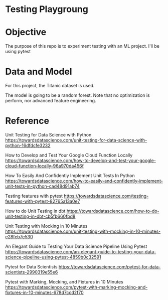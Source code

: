 # Testing Playgroung

# Objective

The purpose of this repo is to experiment testing with an ML project. 
I'll be using pytest

# Data and Model

For this project, the Titanic dataset is used.

The model is going to be a random forest. Note that no optimization is perform, nor advanced feature engineering.

# Reference

Unit Testing for Data Science with Python
https://towardsdatascience.com/unit-testing-for-data-science-with-python-16dfdcfe3232 

How to Develop and Test Your Google Cloud Function Locally
https://towardsdatascience.com/how-to-develop-and-test-your-google-cloud-function-locally-96a970da456f

How To Easily And Confidently Implement Unit Tests In Python
https://towardsdatascience.com/how-to-easily-and-confidently-implement-unit-tests-in-python-cad48d91ab74

Testing features with pytest
https://towardsdatascience.com/testing-features-with-pytest-82765a13a0e7

How to do Unit Testing in dbt
https://towardsdatascience.com/how-to-do-unit-testing-in-dbt-cb5fb660fbd8

Unit Testing with Mocking in 10 Minutes
https://towardsdatascience.com/unit-testing-with-mocking-in-10-minutes-e28feb7e530

An Elegant Guide to Testing Your Data Science Pipeline Using Pytest
https://towardsdatascience.com/an-elegant-guide-to-testing-your-data-science-pipeline-using-pytest-4859b0c32591

Pytest for Data Scientists
https://towardsdatascience.com/pytest-for-data-scientists-2990319e55e6

Pytest with Marking, Mocking, and Fixtures in 10 Minutes
https://towardsdatascience.com/pytest-with-marking-mocking-and-fixtures-in-10-minutes-678d7ccd2f70
